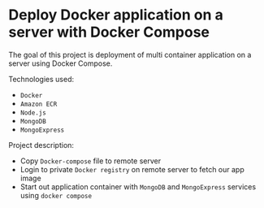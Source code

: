 # Deploy Docker application on a server with Docker Compose

The goal of this project is deployment of multi container application on a server using Docker Compose.

Technologies used: 
- `Docker`
- `Amazon ECR`
- `Node.js`
- `MongoDB`
- `MongoExpress`
 
Project description:
- Copy `Docker-compose` file to remote server
- Login to private `Docker registry` on remote server to fetch our app image
- Start out application container with `MongoDB` and `MongoExpress` services using `docker compose` 

